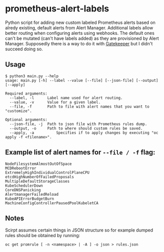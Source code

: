 # prometheus-alert-labels
Python script for adding new custom labeled Prometheus alerts based on alredy existing, default alerts from Alert Manager. Additional labels allow better routing when configuring alerts using webhooks. The default ones can't be mutated (can't have labels added) as they are provisioned by Alert Manager. Supposedly there is a way to do it with [Gatekeeper](https://open-policy-agent.github.io/gatekeeper/website/docs/mutation) but I didn't succeed doing so. 

## Usage
```
$ python3 main.py --help
usage: main.py [-h] --label --value [--file] [--json-file] [--output] [--apply]

Required arguments:
  --label, -l      Label name used for alert routing.
  --value, -v      Value for a given label.
  --file, -f       Path to file with alert names that you want to "customize".

Optional arguments:
  --json-file, -j  Path to json file with Prometheus rules dump.
  --output, -o     Path to where should custom rules be saved.
  --apply, -a          Specifies if to apply changes by executing "oc apply -f <filename>".
```
## Example list of alert names for ```--file / -f``` flag:
```
NodeFilesystemAlmostOutOfSpace
MCDRebootError
ExtremelyHighIndividualControlPlaneCPU
etcdHighNumberOfFailedProposals
MultipleDefaultStorageClasses
KubeSchedulerDown
CoreDNSPanicking
AlertmanagerFailedReload
KubeAPIErrorBudgetBurn
MachineConfigControllerPausedPoolKubeletCA
```
## Notes
Scirpt assumes certain things in JSON structure so for example dumped rules should be obtained by running:
```
oc get promrule [ -n <namespace> | -A ] -o json > rules.json
```
